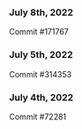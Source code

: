 ### July 8th, 2022

Commit #171767

### July 5th, 2022

Commit #314353


### July 4th, 2022

Commit #72281

